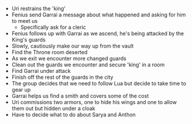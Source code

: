 <!-- TITLE: 2019 11 02 -->
<!-- SUBTITLE: A quick summary of 2019 11 02 -->

* Uri restrains the 'king'
* Fenius send Garrai a message about what happened and asking for him to meet us
	* Specifically ask for a cleric
* Fenius follows up with Garrai as we ascend, he's being attacked by the King's guards
* Slowly, cautiously make our way up from the vault
* Find the Throne room deserted
* As we exit we encounter more changed guards
* Clean out the guards we encounter and secure 'king' in a room
* Find Garrai under attack
* Finish off the rest of the guards in the city
* The group decides that we need to follow Lua but decide to take time to gear up
* Garrai helps us find a smith and covers some of the cost
* Uri commissions two armors, one to hide his wings and one to allow them out but hidden under a cloak
* Have to decide what to do about Sarya and Anthon